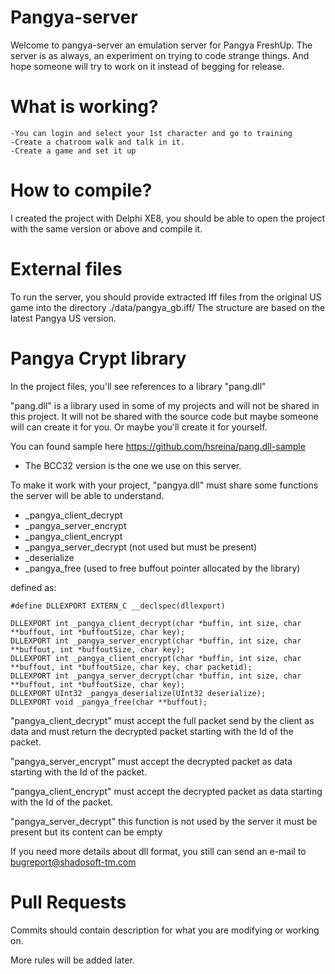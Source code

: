 # Pangya-server
Welcome to pangya-server an emulation server for Pangya FreshUp.
The server is as always, an experiment on trying to code strange things. And hope someone will try to work on it instead of begging for release.

# What is working?
    -You can login and select your 1st character and go to training
    -Create a chatroom walk and talk in it.
    -Create a game and set it up

# How to compile?
I created the project with Delphi XE8, you should be able to open the project with the same version or above and compile it.

# External files
To run the server, you should provide extracted Iff files from the original US game into the directory ./data/pangya_gb.iff/
The structure are based on the latest Pangya US version.

# Pangya Crypt library
In the project files, you'll see references to a library "pang.dll"

"pang.dll" is a library used in some of my projects and will not be shared in this project. It will not be shared with the source code but maybe someone will can create it for you. Or maybe you'll create it for yourself.

You can found sample here
https://github.com/hsreina/pang.dll-sample

- The BCC32 version is the one we use on this server.

To make it work with your project, "pangya.dll" must share some functions the server will be able to understand.
  - _pangya_client_decrypt
  - _pangya_server_encrypt
  - _pangya_client_encrypt
  - _pangya_server_decrypt (not used but must be present)
  - _deserialize
  - _pangya_free (used to free buffout pointer allocated by the library)

defined as:

    #define DLLEXPORT EXTERN_C __declspec(dllexport)
    
    DLLEXPORT int _pangya_client_decrypt(char *buffin, int size, char **buffout, int *buffoutSize, char key);
    DLLEXPORT int _pangya_server_encrypt(char *buffin, int size, char **buffout, int *buffoutSize, char key);
    DLLEXPORT int _pangya_client_encrypt(char *buffin, int size, char **buffout, int *buffoutSize, char key, char packetid);
	DLLEXPORT int _pangya_server_decrypt(char *buffin, int size, char **buffout, int *buffoutSize, char key);
    DLLEXPORT UInt32 _pangya_deserialize(UInt32 deserialize);
	DLLEXPORT void _pangya_free(char **buffout);

"pangya_client_decrypt" must accept the full packet send by the client as data and must return the decrypted packet starting with the Id of the packet.

"pangya_server_encrypt" must accept the decrypted packet as data starting with the Id of the packet.

"pangya_client_encrypt" must accept the decrypted packet as data starting with the Id of the packet.

"pangya_server_decrypt" this function is not used by the server it must be present but its content can be empty

If you need more details about dll format, you still can send an e-mail to bugreport@shadosoft-tm.com

# Pull Requests
Commits should contain description for what you are modifying or working on. 

More rules will be added later.

